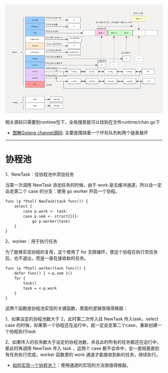 ![](.通道_images/402a275e.png)

相关源码只需要到runtime包下，全局搜索就可以找到在文件runtime/chan.go下


- [图解Golang channel源码](https://juejin.im/post/6875325172249788429): 主要是围绕着一个环形队列和两个链表展开

---
# 协程池

1、NewTask：往协程池中添加任务

当第一次调用 NewTask 添加任务的时候，由于 work 是无缓冲通道，所以会一定会走第二个 case 的分支：使用 go worker 开启一个协程。
```
func (p *Pool) NewTask(task func()) {
    select {
        case p.work <- task:
        case p.sem <- struct{}{}:
            go p.worker(task)
    }
}
```
2、worker：用于执行任务

为了能够实现协程的复用，这个使用了 for 无限循环，使这个协程在执行完任务后，也不退出，而是一直在接收新的任务。
```
func (p *Pool) worker(task func()) {
    defer func() { <-p.sem }()
    for {
        task()
        task = <-p.work
    }
}
```

这两个函数是协程池实现的关键函数，里面的逻辑很值得推敲：

1、如果设定的协程池数大于 2，此时第二次传入往 NewTask 传入task，select case 的时候，如果第一个协程还在运行中，就一定会走第二个case，重新创建一个协程执行task

2、如果传入的任务数大于设定的协程池数，并且此时所有的任务都还在运行中，那此时再调用 NewTask 传入 task ，这两个 case 都不会命中，会一直阻塞直到有任务执行完成，worker 函数里的 work 通道才能接收到新的任务，继续执行。

- [如何实现一个协程池？](https://github.com/iswbm/GolangCodingTime/blob/master/source/c04/c04_10.rst)：使用通道的实现的方法很值得推敲。
